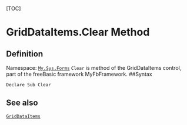 [TOC]
# GridDataItems.Clear Method

## Definition
Namespace: [`My.Sys.Forms`](My.Sys.Forms.md)
`Clear` is method of the GridDataItems control, part of the freeBasic framework MyFbFramework.
##Syntax
```freeBasic
Declare Sub Clear
```

## See also
[`GridDataItems`](GridDataItems.md)
